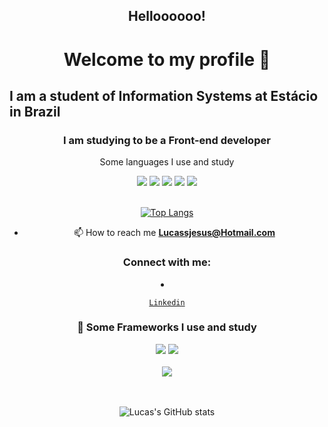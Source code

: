 <h2 align="center">Helloooooo!</h1>

<h1 align="center">Welcome to my profile 👋</h1>

<h2>I am a student of Information Systems at Estácio in Brazil </h2>

<h3 align="center">I am studying to be a Front-end developer</h3>

 <div align="center">
  <p>Some languages I use and study</p>

  <span>

   <img src="https://img.shields.io/badge/JavaScript-F7DF1E?style=for-the-badge&logo=javascript&logoColor=black"/>

   <img src="https://img.shields.io/badge/HTML5-E34F26?style=for-the-badge&logo=html5&logoColor=white"/>

   <img src="https://img.shields.io/badge/CSS3-1572B6?style=for-the-badge&logo=css3&logoColor=white"/>
   
   <img src="https://img.shields.io/badge/PHP-1572B6?style=for-the-badge&logo=PHP&logoColor=white"/>

   <img src="https://img.shields.io/badge/PHP-1572B6?style=for-the-badge&logo=PHP&logoColor=white"/>



  </span>

 </div>

</br>


<div align="center">


[![Top Langs](https://github-readme-stats.vercel.app/api/top-langs/?username=LucasSjesus&layout=compact&theme=tokyonight)](https://github.com/LucasSjesus/github-readme-stats)

  



</div>

<div align="center"> 

- 📫 How to reach me **Lucassjesus@Hotmail.com**

</div>

 <h3 align="center">Connect with me:</h3>

 
 <p align="left">

  <li align="center">

   <a class="url" href="https://www.linkedin.com/in/lucas-souza-de-jesus-543427195/" target="_blank" img> 

    Linkedin

   </a>

  </li>  

<h3 align="center"> 🚀 Some Frameworks I use and study </h3>

<div align="center">

 <span>

  <img src="https://img.shields.io/badge/React-20232A?style=for-the-badge&logo=react&logoColor=61DAFB"/>

  <img src="https://img.shields.io/badge/Node.js-339933?style=for-the-badge&logo=nodedotjs&logoColor=white"/>

 </span>

</div>

</br>

<div align="center">

 <span>  

  <img src="https://img.shields.io/badge/Bootstrap-563D7C?style=for-the-badge&logo=bootstrap&logoColor=white"/>  
 </span>

</div>

</br>

</br>

<div align="center">

![Lucas's GitHub stats](https://github-readme-stats.vercel.app/api?username=LucasSjesus&show_icons=true&theme=tokyonight)

</div>
